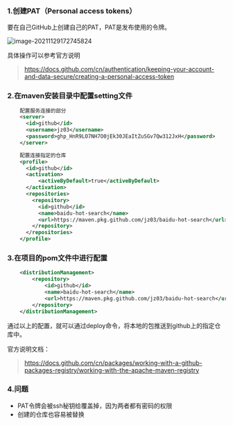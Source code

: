 ### 1.创建PAT（Personal access tokens）

要在自己GitHub上创建自己的PAT，PAT是发布使用的令牌。

![image-20211129172745824](D:\20-workspace\myRpository\image\生成PAT.png)

具体操作可以参考官方说明

> https://docs.github.com/cn/authentication/keeping-your-account-and-data-secure/creating-a-personal-access-token

### 2.在maven安装目录中配置setting文件

```xml
    配置服务连接的部分
	<server>
      <id>github</id>
      <username>jz03</username>
      <password>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</password>
    </server>

	配置连接指定的仓库
    <profile>
      <id>github</id>
      <activation>
          <activeByDefault>true</activeByDefault>
      </activation>
      <repositories>
        <repository>
          <id>github</id>
          <name>baidu-hot-search</name>
          <url>https://maven.pkg.github.com/jz03/baidu-hot-search</url>
        </repository>
      </repositories>
    </profile>

```

### 3.在项目的pom文件中进行配置

```xml
    <distributionManagement>
        <repository>
            <id>github</id>
            <name>baidu-hot-search</name>
            <url>https://maven.pkg.github.com/jz03/baidu-hot-search</url>
        </repository>
    </distributionManagement>
```

通过以上的配置，就可以通过deploy命令，将本地的包推送到github上的指定仓库中。

官方说明文档：

> https://docs.github.com/cn/packages/working-with-a-github-packages-registry/working-with-the-apache-maven-registry

### 4.问题

- PAT令牌会被ssh秘钥给覆盖掉，因为两者都有密码的权限
- 创建的仓库也容易被替换